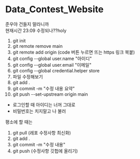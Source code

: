 # Data_Contest_Website

준우야 건들지 말라니까    
현재시간 23:09 수정되나??holy

1. git init
2. git remote remove main
3. git remote add origin (code 버튼 누르면 뜨는 https 링크 복붙)
4. git config --global user.name "아이디"
5. git config --global user.email "이메일"
6. git config --global credential.helper store
7. 파일 수정해보기
8. git add .
9. git commit -m "수정 내용 요약"
10. git push --set-upstream origin main
   - 로그인할 때 아이디는 너꺼 그대로
   - 비밀번호는 치지말고 나 불러
   

평소에 할 때는
1. git pull (레포 수정사항 최신화)
2. git add .
3. git commit -m "수정 내용"
4. git push (수정사항 깃헙에 올리기)